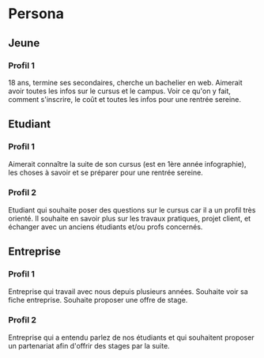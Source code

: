 # Persona

## Jeune 
### Profil 1
18 ans, termine ses secondaires, cherche un bachelier en web. Aimerait avoir toutes les infos sur le
cursus et le campus. Voir ce qu'on y fait, comment s'inscrire, le coût et toutes les infos pour une rentrée sereine.

## Etudiant
### Profil 1
Aimerait connaître la suite de son cursus (est en 1ère année infographie), les choses à savoir et se préparer pour une rentrée sereine.

### Profil 2
Etudiant qui souhaite poser des questions sur le cursus car il a un profil très orienté.
Il souhaite en savoir plus sur les travaux pratiques, projet client, et échanger avec un anciens étudiants et/ou
profs concernés.

## Entreprise
### Profil 1
Entreprise qui travail avec nous depuis plusieurs années. Souhaite voir sa fiche entreprise.
Souhaite proposer une offre de stage.

### Profil 2
Entreprise qui a entendu parlez de nos étudiants et qui souhaitent proposer un partenariat afin d'offrir des stages par la suite.

